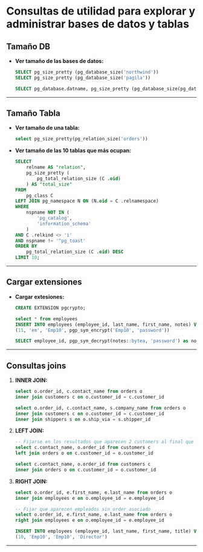 # Consultas de utilidad para explorar y administrar bases de datos y tablas

## Tamaño DB

- **Ver tamaño de las bases de datos:**
    ```sql
    SELECT pg_size_pretty (pg_database_size('northwind'))
    SELECT pg_size_pretty (pg_database_size('pagila'))

    SELECT pg_database.datname, pg_size_pretty (pg_database_size(pg_database.datname)) AS size FROM pg_database;
    ```
---

## Tamaño Tabla

- **Ver tamaño de una tabla:**
    ```sql
    select pg_size_pretty(pg_relation_size('orders'))
    ```
- **Ver tamaño de las 10 tablas que más ocupan:**
    ```sql
    SELECT
        relname AS "relation",
        pg_size_pretty (
            pg_total_relation_size (C .oid)
        ) AS "total_size"
    FROM
        pg_class C
    LEFT JOIN pg_namespace N ON (N.oid = C .relnamespace)
    WHERE
        nspname NOT IN (
            'pg_catalog',
            'information_schema'
        )
    AND C .relkind <> 'i'
    AND nspname !~ '^pg_toast'
    ORDER BY
        pg_total_relation_size (C .oid) DESC
    LIMIT 10;
    ```
---

## Cargar extensiones

- **Cargar extesiones:**
    ```sql
    CREATE EXTENSION pgcrypto;

    select * from employees
    INSERT INTO employees (employee_id, last_name, first_name, notes) VALUES 
    (11, 'em', 'Emp10', pgp_sym_encrypt('Emp10', 'password'))

    SELECT employee_id, pgp_sym_decrypt(notes::bytea, 'password') as notes from employees;
    ```
---

## Consultas joins

1. **INNER JOIN:**
    ```sql
    select o.order_id, c.contact_name from orders o 
    inner join customers c on o.customer_id = c.customer_id

    select o.order_id, c.contact_name, s.company_name from orders o 
    inner join customers c on o.customer_id = c.customer_id
    inner join shippers s on o.ship_via = s.shipper_id
    ```

2. **LEFT JOIN:**
    ```sql
    -- Fijarse en los resultados que aparecen 2 customers al final que no tienen order relacionada:
    select c.contact_name, o.order_id from customers c 
    left join orders o on c.customer_id = o.customer_id

    select c.contact_name, o.order_id from customers c 
    inner join orders o on c.customer_id = o.customer_id
    ```

3. **RIGHT JOIN:**
    ```sql
    select o.order_id, e.first_name, e.last_name from orders o 
    inner join employees e on o.employee_id = e.employee_id

    -- Fijar que aparecen empleados sin order asociado
    select o.order_id, e.first_name, e.last_name from orders o 
    right join employees e on o.employee_id = e.employee_id

    INSERT INTO employees (employee_id, last_name, first_name, title) VALUES 
    (10, 'Emp10', 'Emp10', 'Director')
    ```
---